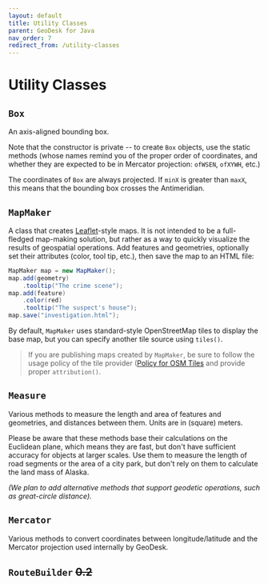 ```yaml
---
layout: default
title: Utility Classes
parent: GeoDesk for Java
nav_order: 7
redirect_from: /utility-classes
---
```


# Utility Classes

## `Box`

An axis-aligned bounding box. 

Note that the constructor is private -- to create `Box` objects, use the static methods (whose names remind you of the proper order of coordinates, and whether they are expected to be in Mercator projection: `ofWSEN`, `ofXYWH`, etc.)

The coordinates of `Box` are always projected. If `minX` is greater than `maxX`, this means that the bounding box crosses the Antimeridian.  

## `MapMaker`

A class that creates [Leaflet](http://www.leafletjs.com)-style maps. It is not intended to be a full-fledged map-making solution, but rather as a way to quickly visualize the results of geospatial operations. Add features and geometries, optionally set their attributes (color, tool tip, etc.), then save the map to an HTML file:

```java
MapMaker map = new MapMaker();
map.add(geometry)
    .tooltip("The crime scene");
map.add(feature)
    .color(red)
    .tooltip("The suspect's house");
map.save("investigation.html");
```

By default, `MapMaker` uses standard-style OpenStreetMap tiles to display the base map, but you can specify another tile source using `tiles()`. 

<blockquote class="important" markdown="1">

If you are publishing maps created by `MapMaker`, be sure to follow the usage policy of the
tile provider ([Policy for OSM Tiles](https://operations.osmfoundation.org/policies/tiles/) and provide proper `attribution()`.

</blockquote>

## `Measure`

Various methods to measure the length and area of features and geometries, and distances between them. Units are in (square) meters.

Please be aware that these methods base their calculations on the Euclidean plane, which means they are fast, but don't have sufficient accuracy for objects at larger scales. Use them to measure the length of road segments or the area of a city park, but don't rely on them to calculate the land mass of Alaska.  

*(We plan to add alternative methods that support geodetic operations, such as great-circle distance).*    

## `Mercator`

Various methods to convert coordinates between longitude/latitude and the Mercator projection used internally by GeoDesk. 

## `RouteBuilder` ~~0.2~~

